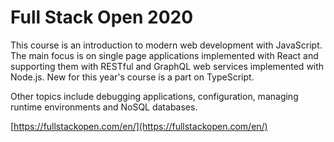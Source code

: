 # Full Stack Open 2020

This course is an introduction to modern web development with JavaScript. The main focus is on single page applications implemented with React and supporting them with RESTful and GraphQL web services implemented with Node.js. New for this year's course is a part on TypeScript.

Other topics include debugging applications, configuration, managing runtime environments and NoSQL databases.


[https://fullstackopen.com/en/](https://fullstackopen.com/en/) 
